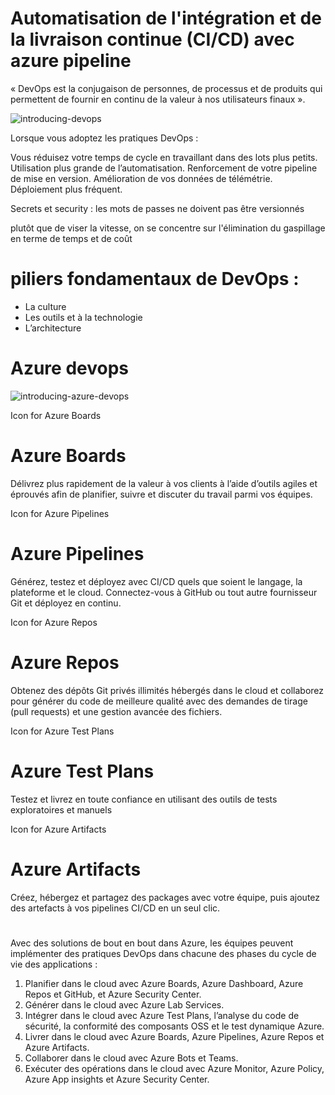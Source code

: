 # Automatisation de l'intégration et de la livraison continue (CI/CD) avec azure pipeline
« DevOps est la conjugaison de personnes, de processus et de produits qui permettent de fournir en continu de la valeur à nos utilisateurs finaux ». 


![introducing-devops](https://user-images.githubusercontent.com/5066547/172651403-a574493e-00ee-4253-8adc-f862b2afee9b.png)


Lorsque vous adoptez les pratiques DevOps :

Vous réduisez votre temps de cycle en travaillant dans des lots plus petits.
Utilisation plus grande de l’automatisation.
Renforcement de votre pipeline de mise en version.
Amélioration de vos données de télémétrie.
Déploiement plus fréquent.

Secrets et security : les mots de passes ne doivent pas être versionnés

plutôt que de viser la vitesse, on se concentre sur l'élimination du gaspillage en terme de temps et de coût

# piliers fondamentaux de DevOps : 
 - La culture
 - Les outils et à la technologie
 - L’architecture

# Azure devops
![introducing-azure-devops](https://user-images.githubusercontent.com/5066547/172651538-e032c5d2-fc40-4b70-a991-3500c1a56b21.png)

Icon for Azure Boards
# Azure Boards

Délivrez plus rapidement de la valeur à vos clients à l’aide d’outils agiles et éprouvés afin de planifier, suivre et discuter du travail parmi vos équipes.

Icon for Azure Pipelines

# Azure Pipelines

Générez, testez et déployez avec CI/CD quels que soient le langage, la plateforme et le cloud. Connectez-vous à GitHub ou tout autre fournisseur Git et déployez en continu.

Icon for Azure Repos

# Azure Repos

Obtenez des dépôts Git privés illimités hébergés dans le cloud et collaborez pour générer du code de meilleure qualité avec des demandes de tirage (pull requests) et une gestion avancée des fichiers.

Icon for Azure Test Plans

# Azure Test Plans

Testez et livrez en toute confiance en utilisant des outils de tests exploratoires et manuels

Icon for Azure Artifacts

# Azure Artifacts

Créez, hébergez et partagez des packages avec votre équipe, puis ajoutez des artefacts à vos pipelines CI/CD en un seul clic.

# ######

Avec des solutions de bout en bout dans Azure, les équipes peuvent implémenter des pratiques DevOps dans chacune des phases du cycle de vie des applications :

1. Planifier dans le cloud avec Azure Boards, Azure Dashboard, Azure Repos et GitHub, et Azure Security Center.
2. Générer dans le cloud avec Azure Lab Services.
3. Intégrer dans le cloud avec Azure Test Plans, l’analyse du code de sécurité, la conformité des composants OSS et le test dynamique Azure.
4. Livrer dans le cloud avec Azure Boards, Azure Pipelines, Azure Repos et Azure Artifacts.
5. Collaborer dans le cloud avec Azure Bots et Teams.
6. Exécuter des opérations dans le cloud avec Azure Monitor, Azure Policy, Azure App insights et Azure Security Center.

